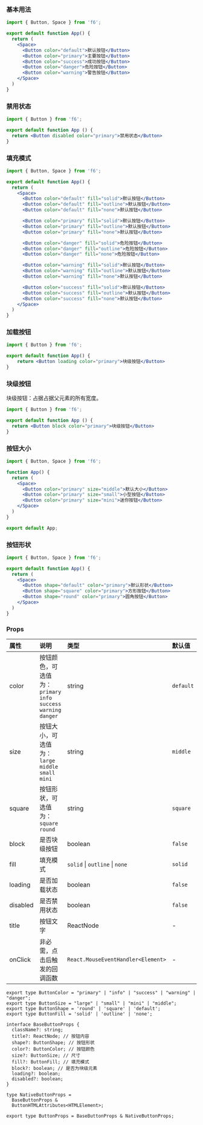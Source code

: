 <div class="block-panel"><h3>基本用法</h3>

```jsx
import { Button, Space } from 'f6';

export default function App() {
  return (
    <Space>
      <Button color="default">默认按钮</Button>
      <Button color="primary">主要按钮</Button>
      <Button color="success">成功按钮</Button>
      <Button color="danger">危险按钮</Button>
      <Button color="warning">警告按钮</Button>
    </Space>
  )
}
```
</div>

<div class="block-panel"><h3>禁用状态</h3>

```jsx
import { Button } from 'f6';

export default function App () {
  return <Button disabled color="primary">禁用状态</Button>
}
```
</div>

<div class="block-panel"><h3>填充模式</h3>

```jsx
import { Button, Space } from 'f6';

export default function App() {
  return (
    <Space>
      <Button color="default" fill="solid">默认按钮</Button>
      <Button color="default" fill="outline">默认按钮</Button>
      <Button color="default" fill="none">默认按钮</Button>

      <Button color="primary" fill="solid">默认按钮</Button>
      <Button color="primary" fill="outline">默认按钮</Button>
      <Button color="primary" fill="none">默认按钮</Button>

      <Button color="danger" fill="solid">危险按钮</Button>
      <Button color="danger" fill="outline">危险按钮</Button>
      <Button color="danger" fill="none">危险按钮</Button>

      <Button color="warning" fill="solid">默认按钮</Button>
      <Button color="warning" fill="outline">默认按钮</Button>
      <Button color="warning" fill="none">默认按钮</Button>

      <Button color="success" fill="solid">默认按钮</Button>
      <Button color="success" fill="outline">默认按钮</Button>
      <Button color="success" fill="none">默认按钮</Button>
    </Space>
  )
}
```
</div>

<div class="block-panel"><h3>加载按钮</h3>

```jsx
import { Button } from 'f6';

export default function App() {
    return <Button loading color="primary">块级按钮</Button>
}
```
</div>

<div class="block-panel"><h3>块级按钮</h3>

块级按钮：占据占据父元素的所有宽度。

```jsx
import { Button } from 'f6';

export default function App () {
  return <Button block color="primary">块级按钮</Button>
}
```
</div>

<div class="block-panel"><h3>按钮大小</h3>

```jsx
import { Button, Space } from 'f6';

function App() {
  return (
    <Space>
      <Button color="primary" size="middle">默认大小</Button>
      <Button color="primary" size="small">小型按钮</Button>
      <Button color="primary" size="mini">迷你按钮</Button>
    </Space>
  )
}

export default App;
```
</div>

<div class="block-panel"><h3>按钮形状</h3>

```jsx
import { Button, Space } from 'f6';

export default function App() {
  return (
    <Space>
      <Button shape="default" color="primary">默认形状</Button>
      <Button shape="square" color="primary">方形按钮</Button>
      <Button shape="round" color="primary">圆角按钮</Button>
    </Space>
  )
}
```
</div>

<div class="block-panel">
<h3> Props</h3>

| 属性 | 说明 | 类型 | 默认值 |
| :-  | :- | :- | :- |
| color | 按钮颜色，可选值为：`primary` `info` `success` `warning` `danger` | string | `default` |
| size | 按钮大小，可选值为：`large` `middle` `small` `mini` | string | `middle` |
| square | 按钮形状，可选值为：`square` `round` | string | `square` |
| block | 是否块级按钮 | boolean | `false` |
| fill | 填充模式 | `solid` \| `outline` \| `none` | `solid` |
| loading | 是否加载状态 | boolean | `false` |
| disabled | 是否禁用状态 | boolean | `false` |
| title | 按钮文字 | ReactNode | - |
| onClick |	非必需，点击后触发的回调函数 | `React.MouseEventHandler<Element>` | - |


```tsx
export type ButtonColor = "primary" | "info" | "success" | "warning" | "danger";
export type ButtonSize = "large" | "small" | "mini" | "middle";
export type ButtonShape = 'round' | 'square' | 'default';
export type ButtonFill = 'solid' | 'outline' | 'none';

interface BaseButtonProps {
  className?: string;
  title?: ReactNode; // 按钮内容
  shape?: ButtonShape; // 按钮形状
  color?: ButtonColor; // 按钮颜色
  size?: ButtonSize; // 尺寸
  fill?: ButtonFill; // 填充模式
  block?: boolean; // 是否为块级元素
  loading?: boolean;
  disabled?: boolean;
}

type NativeButtonProps =
  BaseButtonProps &
  ButtonHTMLAttributes<HTMLElement>;

export type ButtonProps = BaseButtonProps & NativeButtonProps;
```
</div>